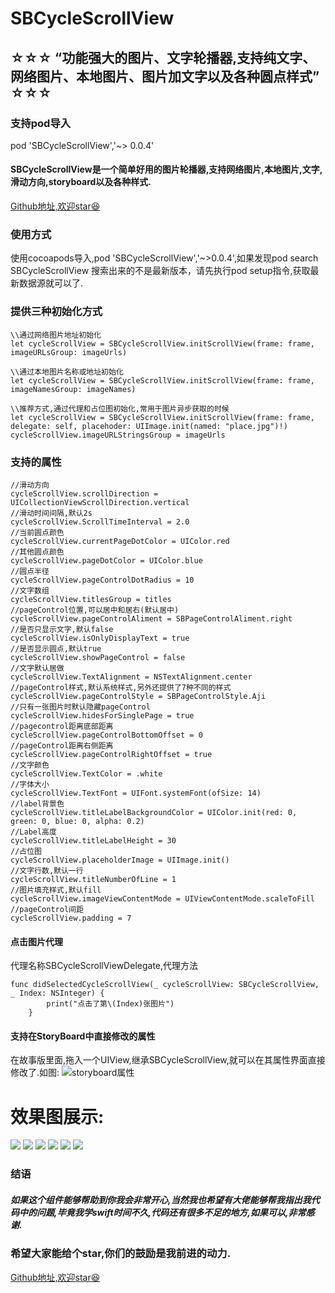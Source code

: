 # SBCycleScrollView
## ☆☆☆ “功能强大的图片、文字轮播器,支持纯文字、网络图片、本地图片、图片加文字以及各种圆点样式” ☆☆☆

### 支持pod导入
pod 'SBCycleScrollView','~> 0.0.4'


#### SBCycleScrollView是一个简单好用的图片轮播器,支持网络图片,本地图片,文字,滑动方向,storyboard以及各种样式.
[Github地址,欢迎star😆](https://github.com/xumaohuai/SBCycleScrollView)
### 使用方式
使用cocoapods导入,pod 'SBCycleScrollView','~>0.0.4',如果发现pod search SBCycleScrollView 搜索出来的不是最新版本，请先执行pod setup指令,获取最新数据源就可以了.
### 提供三种初始化方式
```
\\通过网络图片地址初始化
let cycleScrollView = SBCycleScrollView.initScrollView(frame: frame, imageURLsGroup: imageUrls)
```
```
\\通过本地图片名称或地址初始化
let cycleScrollView = SBCycleScrollView.initScrollView(frame: frame, imageNamesGroup: imageNames)
```
```
\\推荐方式,通过代理和占位图初始化,常用于图片异步获取的时候
let cycleScrollView = SBCycleScrollView.initScrollView(frame: frame, delegate: self, placehoder: UIImage.init(named: "place.jpg")!)
cycleScrollView.imageURLStringsGroup = imageUrls
```
### 支持的属性
```
//滑动方向
cycleScrollView.scrollDirection = UICollectionViewScrollDirection.vertical
//滑动时间间隔,默认2s
cycleScrollView.ScrollTimeInterval = 2.0
//当前圆点颜色
cycleScrollView.currentPageDotColor = UIColor.red
//其他圆点颜色
cycleScrollView.pageDotColor = UIColor.blue
//圆点半径
cycleScrollView.pageControlDotRadius = 10
//文字数组
cycleScrollView.titlesGroup = titles
//pageControl位置,可以居中和居右(默认居中)
cycleScrollView.pageControlAliment = SBPageControlAliment.right
//是否只显示文字,默认false
cycleScrollView.isOnlyDisplayText = true
//是否显示圆点,默认true
cycleScrollView.showPageControl = false
//文字默认居做
cycleScrollView.TextAlignment = NSTextAlignment.center
//pageControl样式,默认系统样式,另外还提供了7种不同的样式
cycleScrollView.pageControlStyle = SBPageControlStyle.Aji
//只有一张图片时默认隐藏pageControl
cycleScrollView.hidesForSinglePage = true
//pagecontrol距离底部距离
cycleScrollView.pageControlBottomOffset = 0
//pageControl距离右侧距离
cycleScrollView.pageControlRightOffset = true
//文字颜色
cycleScrollView.TextColor = .white
//字体大小
cycleScrollView.TextFont = UIFont.systemFont(ofSize: 14)
//label背景色
cycleScrollView.titleLabelBackgroundColor = UIColor.init(red: 0, green: 0, blue: 0, alpha: 0.2)
//Label高度
cycleScrollView.titleLabelHeight = 30
//占位图
cycleScrollView.placeholderImage = UIImage.init()
//文字行数,默认一行
cycleScrollView.titleNumberOfLine = 1
//图片填充样式,默认fill
cycleScrollView.imageViewContentMode = UIViewContentMode.scaleToFill
//pageControl间距
cycleScrollView.padding = 7
```
#### 点击图片代理
代理名称SBCycleScrollViewDelegate,代理方法
```
func didSelectedCycleScrollView(_ cycleScrollView: SBCycleScrollView, _ Index: NSInteger) {
        print("点击了第\(Index)张图片")
    }
```
#### 支持在StoryBoard中直接修改的属性
在故事版里面,拖入一个UIView,继承SBCycleScrollView,就可以在其属性界面直接修改了.如图:
![storyboard属性](https://upload-images.jianshu.io/upload_images/1220329-fe13b7365e5ba009.png?imageMogr2/auto-orient/strip%7CimageView2/2/w/1240)
# 效果图展示:
![
](https://upload-images.jianshu.io/upload_images/1220329-f2e9b3de1461590e.gif?imageMogr2/auto-orient/strip)
![](https://upload-images.jianshu.io/upload_images/1220329-4f69527e854a5213.gif?imageMogr2/auto-orient/strip)
![](https://upload-images.jianshu.io/upload_images/1220329-1667c139562add41.gif?imageMogr2/auto-orient/strip)
![](https://upload-images.jianshu.io/upload_images/1220329-77270912fdc2d8d4.gif?imageMogr2/auto-orient/strip)
![](https://upload-images.jianshu.io/upload_images/1220329-cbdad0b6cce8aefe.gif?imageMogr2/auto-orient/strip)
![](https://upload-images.jianshu.io/upload_images/1220329-44136bed8c1adf8d.gif?imageMogr2/auto-orient/strip)

### 结语
##### 如果这个组件能够帮助到你我会非常开心,当然我也希望有大佬能够帮我指出我代码中的问题,毕竟我学swift时间不久,代码还有很多不足的地方,如果可以,非常感谢. 
### 希望大家能给个star,你们的鼓励是我前进的动力.

[Github地址,欢迎star😆](https://github.com/xumaohuai/SBCycleScrollView)
